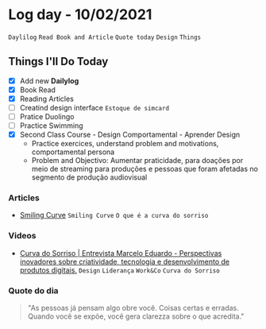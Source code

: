 # Log day - 10/02/2021

`Daylilog` `Read Book and Article` `Quote today` `Design` `Things`

## Things I'll Do Today

- [x] Add new **Dailylog**
- [x] Book Read
- [x] Reading Articles
- [ ] Creatind design interface `Estoque de simcard`
- [ ] Pratice Duolingo
- [ ] Practice Swimming
- [X] Second Class Course - Design Comportamental - Aprender Design
  - Practice exercices, understand problem and motivations, comportamental persona
  - Problem and Objectivo: Aumentar praticidade, para doações por meio de streaming para produções e pessoas que foram afetadas no segmento de produção audiovisual

### Articles

- [Smiling Curve](https://en.wikipedia.org/wiki/Smiling_curve) `Smiling Curve` `O que é a curva do sorriso`

### Videos

- [Curva do Sorriso | Entrevista Marcelo Eduardo - Perspectivas inovadores sobre criatividade, tecnologia e desenvolvimento de produtos digitais.](https://www.youtube.com/watch?v=5B9fx2r1TRk&ab_channel=CurvadoSorriso) `Design` `Liderança` `Work&Co` `Curva do Sorriso`

### Quote do dia

> "As pessoas já pensam algo obre você. Coisas certas e erradas. Quando você se expõe, você gera clarezza sobre o que acredita."
